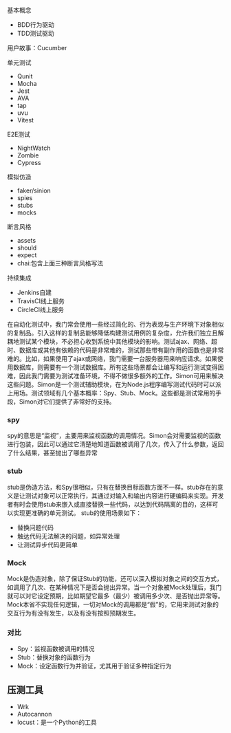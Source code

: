 基本概念
+ BDD行为驱动
+ TDD测试驱动

用户故事：Cucumber

单元测试
+ Qunit
+ Mocha
+ Jest
+ AVA
+ tap
+ uvu
+ Vitest

E2E测试
+ NightWatch
+ Zombie
+ Cypress

模拟仿造
+ faker/sinion
+ spies
+ stubs
+ mocks

断言风格
+ assets
+ should
+ expect
+ chai:包含上面三种断言风格写法

持续集成
+ Jenkins自建
+ TravisCI线上服务
+ CircleCI线上服务

在自动化测试中，我门常会使用一些经过简化的、行为表现与生产环境下对象相似的复制品。引入这样的复制品能够降低构建测试用例的复杂度，允许我们独立且解耦地测试某个模块，不必担心收到系统中其他模块的影响。测试ajax、网络、超时、数据库或其他有依赖的代码是非常难的，测试那些带有副作用的函数也是非常难的。比如，如果使用了ajax或网络，我门需要一台服务器用来响应请求。如果使用数据库，则需要有一个测试数据库。所有这些场景都会让编写和运行测试变得困难，因此我门需要为测试准备环境，不得不做很多额外的工作。Simon可用来解决这些问题。Simon是一个测试辅助模块，在为Node.js程序编写测试代码时可以派上用场。测试领域有几个基本概率：Spy、Stub、Mock。这些都是测试常用的手段，Simon对它们提供了非常好的支持。
### spy
spy的意思是“监视”，主要用来监视函数的调用情况。Simon会对需要监视的函数进行包装，因此可以通过它清楚地知道函数被调用了几次，传入了什么参数，返回了什么结果，甚至抛出了哪些异常
### stub
stub是伪造方法，和Spy很相似，只有在替换目标函数方面不一样。stub存在的意义是让测试对象可以正常执行，其通过对输入和输出内容进行硬编码来实现。开发者有时会使用stub来嵌入或直接替换一些代码，以达到代码隔离的目的，这样可以实现更准确的单元测试。
stub的使用场景如下：
+ 替换问题代码
+ 触达代码无法解决的问题，如异常处理
+ 让测试异步代码更简单

### Mock
Mock是伪造对象，除了保证Stub的功能，还可以深入模拟对象之间的交互方式，如调用了几次、在某种情况下是否会抛出异常。当一个对象被Mock处理后，我门就可以对它设定预期，比如期望它最多（最少）被调用多少次、是否抛出异常等。Mock本省不实现任何逻辑，一切对Mock的调用都是“假”的，它用来测试对象的交互行为有没有发生，以及有没有按照预期发生。

### 对比
+ Spy：监视函数被调用的情况
+ Stub：替换对象的函数行为
+ Mock：设定函数行为并验证，尤其用于验证多种指定行为

## 压测工具
+ Wrk
+ Autocannon
+ locust：是一个Python的工具


